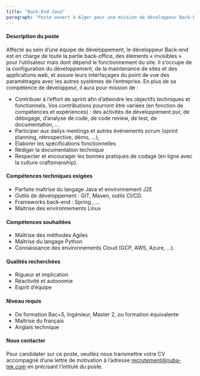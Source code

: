 ```yaml
---
title: "Back-End Java"
paragraph: "Poste ouvert à Alger pour une mission de développeur Back-End Java et notamment les frameworks spring et J2EE."
---
```


#### Description du poste
Affecté au sein d’une équipe de développement, le développeur Back-end est en charge de toute la partie back-office, des éléments « invisibles » pour l’utilisateur mais dont dépend le fonctionnement du site. Il s’occupe de la configuration du développement, de la maintenance de sites et des applications web, et assure leurs interfaçages du point de vue des paramétrages avec les autres systèmes de l’entreprise. En plus de sa compétence de développeur, il aura pour mission de :

- Contribuer à l’effort de sprint afin d’atteindre les objectifs techniques et fonctionnels. Vos contributions pourront être variées (en fonction de compétences et expériences) : des activités de développement pur, de débogage, d’analyse de code, de code review, de test, de documentation, …
- Participer aux dailys meetings et autres événements scrum (sprint planning, rétrospective, démo, …),
- Elaborer les spécifications fonctionnelles
- Rédiger la documentation technique
- Respecter et encourager les bonnes pratiques de codage (en ligne avec la culture craftsmanship).
#### Compétences techniques exigées
- Parfaite maîtrise du langage Java et environnement J2E
- Outils de développement : GIT, Maven, outils CI/CD.
- Frameworks back-end : Spring , …
- Maîtrise des environnements Linux

#### Compétences souhaitées
- Maîtrise des méthodes Agiles
- Maîtrise du langage Python
- Connaissance des environnements Cloud (GCP, AWS, Azure, …).

#### Qualités recherchées
- Rigueur et implication
- Réactivité et autonomie
- Esprit d’équipe

#### Niveau requis
- De formation Bac+5, Ingénieur, Master 2, ou formation équivalente
- Maîtrise du français 
- Anglais technique

#### Nous contacter
Pour candidater sur ce poste, veuillez nous transmettre votre CV accompagné d’une lettre de motivation à l’adresse recrutement@nuba-tek.com en précisant l’intitulé du poste.
